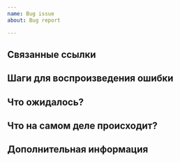 ```yaml
---
name: Bug issue
about: Bug report

---
```


## Связанные ссылки

<!-- Ссылка на страницу с ошибкой -->
<!-- Исходный код -->

## Шаги для воспроизведения ошибки

<!-- 1. На странице example.com/form -->
<!-- 2. Выбираем input "Phone Number" -->
<!-- 3. При вводе в input кнопка submit становится неактивной -->

## Что ожидалось?

<!-- При заполнении формы кнопка submit активна -->

## Что на самом деле происходит?

<!-- Кнопка submit не реагирует на click -->

## Дополнительная информация
